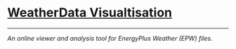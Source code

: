 # [WeatherData Visualtisation](http://trikrt.github.io)
------
*An online viewer and analysis tool for EnergyPlus Weather (EPW) files.*
